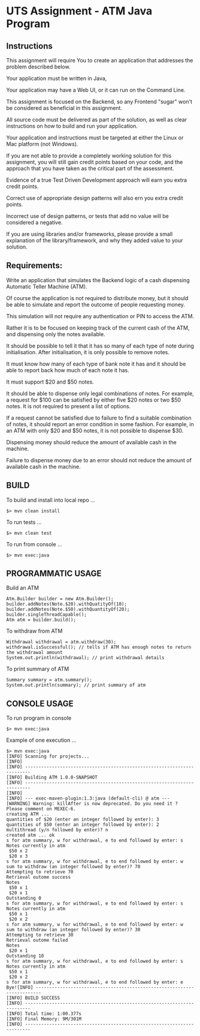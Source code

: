 UTS Assignment - ATM Java Program
=================================

Instructions
-------------

This assignment will require You to create an application that addresses
the problem described below.

Your application must be written in Java,

Your application may have a Web UI, or it can run on the Command Line.

This assignment is focused on the Backend, so any Frontend "sugar" won't be
considered as beneficial in this assignment.

All source code must be delivered as part of the solution, as well as clear
instructions on how to build and run your application.

Your application and instructions must be targeted at either the Linux or Mac
platform (not Windows).


If you are not able to provide a completely working solution for this assignment,
you will still gain credit points based on your code, and the approach that you
have taken as the critical part of the assessment.

Evidence of a true Test Driven Development approach will earn you extra credit
points.

Correct use of appropriate design patterns will also ern you extra credit points.

Incorrect use of design patterns, or tests that add no value will be considered
a negative.


If you are using libraries and/or frameworks, please provide a small
explanation of the library/framework, and why they added value to your
solution.





Requirements:
-------------

Write an application that simulates the Backend logic of a cash dispensing
Automatic Teller Machine (ATM).

Of course the application is not required to distribute money, but it should be
able to simulate and report the outcome of people requesting money.

This simulation will not require any authentication or PIN to access the ATM.

Rather it is to be focused on keeping track of the current cash of the ATM,
and dispensing only the notes available.

It should be possible to tell it that it has so many of each type of note during
initialisation. After initialisation, it is only possible to remove notes.

It must know how many of each type of bank note it has and it should be able
to report back how much of each note it has.

It must support $20 and $50 notes.

It should be able to dispense only legal combinations of notes. For example, a
request for $100 can be satisfied by either five $20 notes or two $50 notes. It
is not required to present a list of options.

If a request cannot be satisfied due to failure to find a suitable combination of
notes, it should report an error condition in some fashion. For example, in an
ATM with only $20 and $50 notes, it is not possible to dispense $30.

Dispensing money should reduce the amount of available cash in the
machine.

Failure to dispense money due to an error should not reduce the amount of
available cash in the machine.




BUILD
-----

To build and install into local repo ...

    $> mvn clean install

To run tests ...

    $> mvn clean test

To run from console ...

    $> mvn exec:java




PROGRAMMATIC USAGE
------------------

Build an ATM

    Atm.Builder builder = new Atm.Builder();
    builder.addNotes(Note.$20).withQuatityOf(10);
    builder.addNotes(Note.$50).withQuantityOf(20);
    builder.singleThreadCapable();
    Atm atm = builder.build();


To withdraw from ATM

    Withdrawal withdrawal = atm.withdraw(30);
    withdrawal.isSuccessful(); // tells if ATM has enough notes to return the withdrawal amount
    System.out.println(withdrawal); // print withdrawal details


To print summary of ATM

    Summary summary = atm.summary();
    System.out.println(summary); // print summary of atm



CONSOLE USAGE
-------------

To run program in console

    $> mvn exec:java


Example of one execution ...

    $> mvn exec:java
    [INFO] Scanning for projects...
    [INFO]
    [INFO] ------------------------------------------------------------------------
    [INFO] Building ATM 1.0.0-SNAPSHOT
    [INFO] ------------------------------------------------------------------------
    [INFO]
    [INFO] --- exec-maven-plugin:1.3:java (default-cli) @ atm ---
    [WARNING] Warning: killAfter is now deprecated. Do you need it ? Please comment on MEXEC-6.
    creating ATM ...
    quantities of $20 (enter an integer followed by enter): 3
    quantities of $50 (enter an integer followed by enter): 2
    multithread (y/n followed by enter)? n
    created atm ... ok
    s for atm summary, w for withdrawal, e to end followed by enter: s
    Notes currently in atm
     $50 x 2
     $20 x 3
    s for atm summary, w for withdrawal, e to end followed by enter: w
    sum to withdraw (an integer followed by enter)? 70
    Attempting to retrieve 70
    Retrieval outome success
    Notes
     $50 x 1
     $20 x 1
    Outstanding 0
    s for atm summary, w for withdrawal, e to end followed by enter: s
    Notes currently in atm
     $50 x 1
     $20 x 2
    s for atm summary, w for withdrawal, e to end followed by enter: w
    sum to withdraw (an integer followed by enter)? 30
    Attempting to retrieve 30
    Retrieval outome failed
    Notes
     $20 x 1
    Outstanding 10
    s for atm summary, w for withdrawal, e to end followed by enter: s
    Notes currently in atm
     $50 x 1
     $20 x 2
    s for atm summary, w for withdrawal, e to end followed by enter: e
    Bye![INFO] ------------------------------------------------------------------------
    [INFO] BUILD SUCCESS
    [INFO] ------------------------------------------------------------------------
    [INFO] Total time: 1:00.377s
    [INFO] Final Memory: 9M/301M
    [INFO] ------------------------------------------------------------------------


